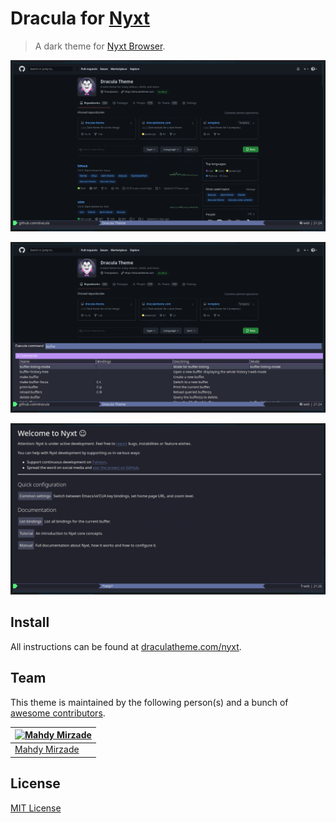 # Dracula for [Nyxt](https://nyxt.atlas.engineer/)

> A dark theme for [Nyxt Browser](https://nyxt.atlas.engineer/).

![Screenshot](./screenshot.png)
  
![Second Screenshot](./screenshot.1.png)
  
![Third Screenshot](./screenshot.2.png)

## Install

All instructions can be found at [draculatheme.com/nyxt](https://draculatheme.com/nyxt).

## Team

This theme is maintained by the following person(s) and a bunch of [awesome contributors](https://github.com/dracula/nyxt/graphs/contributors).

[![Mahdy Mirzade](https://github.com/mahdymirzade.png?size=100)](https://github.com/mahdymirzade) |
--- |
[Mahdy Mirzade](https://github.com/mahdymirzade) |

## License

[MIT License](./LICENSE)
